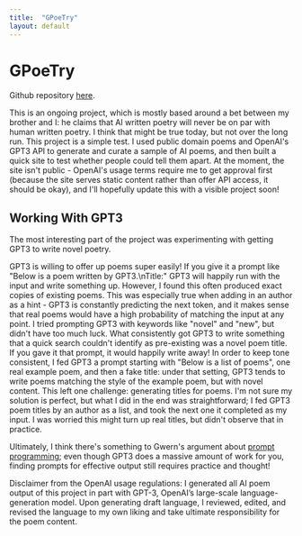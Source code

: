 ```yaml
---
title:  "GPoeTry"
layout: default
---
```


# GPoeTry

Github repository [here](https://github.com/benjaminmadisen/gpoetry).

This is an ongoing project, which is mostly based around a bet between my brother and I: he claims that AI written poetry will never be on par with human written poetry. I think that might be true today, but not over the long run. This project is a simple test. I used public domain poems and OpenAI's GPT3 API to generate and curate a sample of AI poems, and then built a quick site to test whether people could tell them apart. At the moment, the site isn't public - OpenAI's usage terms require me to get approval first (because the site serves static content rather than offer API access, it should be okay), and I'll hopefully update this with a visible project soon!

## Working With GPT3

The most interesting part of the project was experimenting with getting GPT3 to write novel poetry.

GPT3 is willing to offer up poems super easily! If you give it a prompt like "Below is a poem written by GPT3.\nTitle:" GPT3 will happily run with the input and write something up. However, I found this often produced exact copies of existing poems. This was especially true when adding in an author as a hint - GPT3 is constantly predicting the next token, and it makes sense that real poems would have a high probability of matching the input at any point. I tried prompting GPT3 with keywords like "novel" and "new", but didn't have too much luck. What consistently got GPT3 to write something that a quick search couldn't identify as pre-existing was a novel poem title. If you gave it that prompt, it would happily write away! In order to keep tone consistent, I fed GPT3 a prompt starting with "Below is a list of poems", one real example poem, and then a fake title: under that setting, GPT3 tends to write poems matching the style of the example poem, but with novel content. This left one challenge: generating titles for poems. I'm not sure my solution is perfect, but what I did in the end was straightforward; I fed GPT3 poem titles by an author as a list, and took the next one it completed as my input. I was worried this might turn up real titles, but didn't observe that in practice.

Ultimately, I think there's something to Gwern's argument about [prompt programming](https://www.gwern.net/GPT-3#prompts-as-programming); even though GPT3 does a massive amount of work for you, finding prompts for effective output still requires practice and thought!

Disclaimer from the OpenAI usage regulations: I generated all AI poem output of this project in part with GPT-3, OpenAI’s large-scale language-generation model. Upon generating draft language, I reviewed, edited, and revised the language to my own liking and take ultimate responsibility for the poem content.
